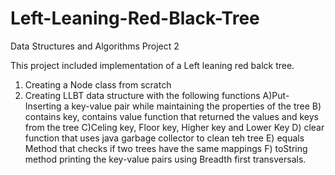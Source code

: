 # Left-Leaning-Red-Black-Tree
Data Structures and Algorithms Project 2

This project included implementation of a Left leaning red balck tree. 
1. Creating a Node class from scratch
2. Creating LLBT data structure with the following functions
A)Put- Inserting a key-value pair while maintaining the properties of the tree
B) contains key, contains value function that returned the values and keys from the tree
C)Celing key, Floor key, Higher key and Lower Key
D) clear function that uses java garbage collector to clean teh tree
E) equals Method that checks if two trees have the same mappings
F) toString method printing the key-value pairs using Breadth first transversals.
